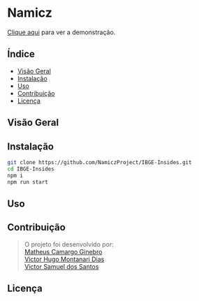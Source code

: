 # Namicz
[Clique aqui](https://namicz.vercel.app/) para ver a demonstração.

## Índice

- [Visão Geral](#visão-geral)
- [Instalação](#instalação)
- [Uso](#uso)
- [Contribuição](#contribuição)
- [Licença](#licença)

## Visão Geral


## Instalação

```bash
git clone https://github.com/NamiczProject/IBGE-Insides.git
cd IBGE-Insides
npm i
npm run start
```
## Uso

## Contribuição
  > O projeto foi desenvolvido por:\
[Matheus Camargo Ginebro](https://github.com/MatheusCamargoGinebro)\
[Victor Hugo Montanari Dias](https://github.com/vct-h-dias)\
[Victor Samuel dos Santos](https://github.com/VictorSamuell)

## Licença
